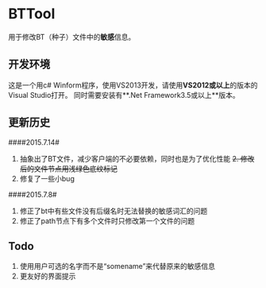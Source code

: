 BTTool
===================


用于修改BT（种子）文件中的**敏感**信息。


开发环境
-------------

这是一个用c# Winform程序，使用VS2013开发，请使用**VS2012或以上**的版本的Visual Studio打开。
同时需要安装有**.Net Framework3.5或以上**版本。


更新历史
-------------------

####2015.7.14#
1. 抽象出了BT文件，减少客户端的不必要依赖，同时也是为了优化性能
~~2. 修改后的文件节点用浅绿色底纹标记~~
3. 修复了一些小bug


####2015.7.8#
1. 修正了bt中有些文件没有后缀名时无法替换的敏感词汇的问题
2. 修正了path节点下有多个文件时只修改第一个文件的问题


Todo
-------------------
1. 使用用户可选的名字而不是“somename”来代替原来的敏感信息
2.  更友好的界面提示
